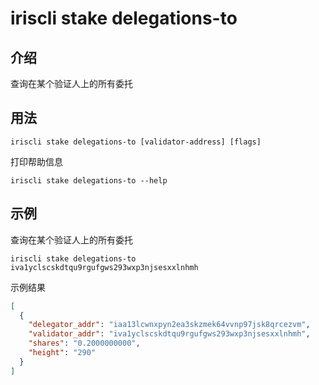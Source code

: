# iriscli stake delegations-to

## 介绍

查询在某个验证人上的所有委托

## 用法

```
iriscli stake delegations-to [validator-address] [flags]
```
打印帮助信息
```
iriscli stake delegations-to --help
```

## 示例

查询在某个验证人上的所有委托
```
iriscli stake delegations-to iva1yclscskdtqu9rgufgws293wxp3njsesxxlnhmh
```

示例结果

```json
[
  {
    "delegator_addr": "iaa13lcwnxpyn2ea3skzmek64vvnp97jsk8qrcezvm",
    "validator_addr": "iva1yclscskdtqu9rgufgws293wxp3njsesxxlnhmh",
    "shares": "0.2000000000",
    "height": "290"
  }
]
```
